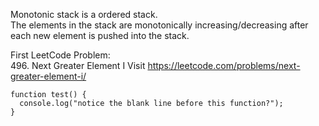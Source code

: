 Monotonic stack is a ordered stack. 
<br>The elements in the stack are monotonically increasing/decreasing after each new element is pushed into the stack.

First LeetCode Problem: 
<br>496. Next Greater Element I
Visit https://leetcode.com/problems/next-greater-element-i/
```
function test() {
  console.log("notice the blank line before this function?");
}
```

